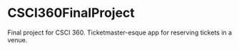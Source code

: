 # CSCI360FinalProject
Final project for CSCI 360. Ticketmaster-esque app for reserving tickets in a venue. 
